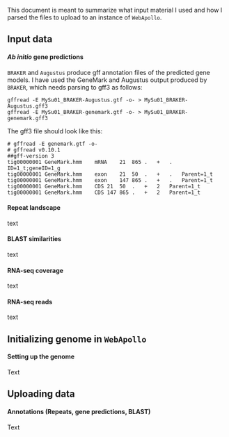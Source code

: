 This document is meant to summarize what input material I used and how I parsed the files to upload to an instance of `WebApollo`. 

## Input data
#### *Ab initio* gene predictions
`BRAKER` and `Augustus` produce gff annotation files of the predicted gene models. I have used the GeneMark and Augustus output produced by `BRAKER`, which needs parsing to gff3 as follows: 
```ShellSession
gffread -E MySu01_BRAKER-Augustus.gtf -o- > MySu01_BRAKER-Augustus.gff3
gffread -E MySu01_BRAKER-genemark.gtf -o- > MySu01_BRAKER-genemark.gff3
```
The gff3 file should look like this: 
```
# gffread -E genemark.gtf -o-
# gffread v0.10.1
##gff-version 3
tig00000001	GeneMark.hmm	mRNA	21	865	.	+	.	ID=1_t;geneID=1_g
tig00000001	GeneMark.hmm	exon	21	50	.	+	.	Parent=1_t
tig00000001	GeneMark.hmm	exon	147	865	.	+	.	Parent=1_t
tig00000001	GeneMark.hmm	CDS	21	50	.	+	2	Parent=1_t
tig00000001	GeneMark.hmm	CDS	147	865	.	+	2	Parent=1_t
```

#### Repeat landscape
text

#### BLAST similarities
text

#### RNA-seq coverage
text

#### RNA-seq reads
text

## Initializing genome in `WebApollo`
#### Setting up the genome
Text

## Uploading data
#### Annotations (Repeats, gene predictions, BLAST)
Text
